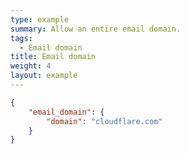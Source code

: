 ```yaml
---
type: example
summary: Allow an entire email domain.
tags:
  - Email domain
title: Email domain
weight: 4
layout: example
---
```


```json
{
	"email_domain": {
		"domain": "cloudflare.com"
	}
}
```
